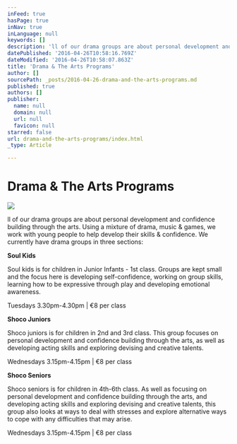 ```yaml
---
inFeed: true
hasPage: true
inNav: true
inLanguage: null
keywords: []
description: 'll of our drama groups are about personal development and confidence building through the arts. Using a mixture of drama, music & games, we work with young people to help develop their skills & confidence. We currently have drama groups in three sections:'
datePublished: '2016-04-26T10:58:16.769Z'
dateModified: '2016-04-26T10:58:07.863Z'
title: 'Drama & The Arts Programs'
author: []
sourcePath: _posts/2016-04-26-drama-and-the-arts-programs.md
published: true
authors: []
publisher:
  name: null
  domain: null
  url: null
  favicon: null
starred: false
url: drama-and-the-arts-programs/index.html
_type: Article

---
```

# Drama & The Arts Programs
![](https://the-grid-user-content.s3-us-west-2.amazonaws.com/71651a5d-94aa-4a14-b6c9-bc7123ff2da3.jpg)

ll of our drama groups are about personal development and confidence building through the arts. Using a mixture of drama, music & games, we work with young people to help develop their skills & confidence. We currently have drama groups in three sections:

**Soul Kids**

Soul kids is for children in Junior Infants - 1st class. Groups are kept small and the focus here is developing self-confidence, working on group skills, learning how to be expressive through play and developing emotional awareness. 

Tuesdays 3.30pm-4.30pm | €8 per class

**Shoco Juniors**

Shoco juniors is for children in 2nd and 3rd class. This group focuses on personal development and confidence building through the arts, as well as developing acting skills and exploring devising and creative talents. 

Wednesdays 3.15pm-4.15pm | €8 per class

**Shoco Seniors**

Shoco seniors is for children in 4th-6th class. As well as focusing on personal development and confidence building through the arts, and developing acting skills and exploring devising and creative talents, this group also looks at ways to deal with stresses and explore alternative ways to cope with any difficulties that may arise. 

Wednesdays 3.15pm-4.15pm | €8 per class